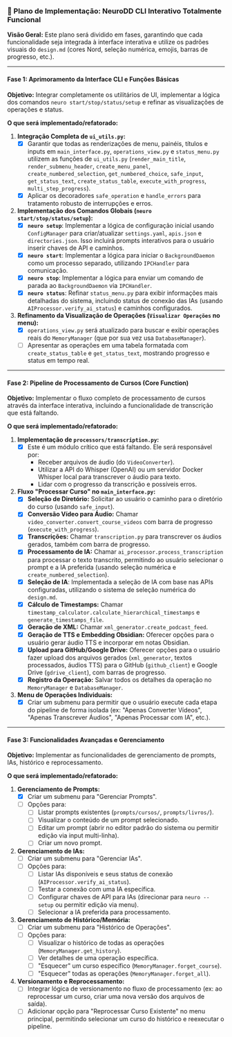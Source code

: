### 🎯 Plano de Implementação: NeuroDD CLI Interativo Totalmente Funcional

**Visão Geral:**
Este plano será dividido em fases, garantindo que cada funcionalidade seja integrada à interface interativa e utilize os padrões visuais do `design.md` (cores Nord, seleção numérica, emojis, barras de progresso, etc.).

---

#### Fase 1: Aprimoramento da Interface CLI e Funções Básicas

**Objetivo:** Integrar completamente os utilitários de UI, implementar a lógica dos comandos `neuro start/stop/status/setup` e refinar as visualizações de operações e status.

**O que será implementado/refatorado:**

1.  **Integração Completa de `ui_utils.py`:**
    *   [x] Garantir que todas as renderizações de menu, painéis, títulos e inputs em `main_interface.py`, `operations_view.py` e `status_menu.py` utilizem as funções de `ui_utils.py` (`render_main_title`, `render_submenu_header`, `create_menu_panel`, `create_numbered_selection`, `get_numbered_choice`, `safe_input`, `get_status_text`, `create_status_table`, `execute_with_progress`, `multi_step_progress`).
    *   [x] Aplicar os decoradores `safe_operation` e `handle_errors` para tratamento robusto de interrupções e erros.

2.  **Implementação dos Comandos Globais (`neuro start/stop/status/setup`):**
    *   [x] **`neuro setup`**: Implementar a lógica de configuração inicial usando `ConfigManager` para criar/atualizar `settings.yaml`, `apis.json` e `directories.json`. Isso incluirá prompts interativos para o usuário inserir chaves de API e caminhos.
    *   [x] **`neuro start`**: Implementar a lógica para iniciar o `BackgroundDaemon` como um processo separado, utilizando `IPCHandler` para comunicação.
    *   [x] **`neuro stop`**: Implementar a lógica para enviar um comando de parada ao `BackgroundDaemon` via `IPCHandler`.
    *   [x] **`neuro status`**: Refinar `status_menu.py` para exibir informações mais detalhadas do sistema, incluindo status de conexão das IAs (usando `AIProcessor.verify_ai_status`) e caminhos configurados.

3.  **Refinamento da Visualização de Operações (`Visualizar Operações` no menu):**
    *   [x] `operations_view.py` será atualizado para buscar e exibir operações reais do `MemoryManager` (que por sua vez usa `DatabaseManager`).
    *   [ ] Apresentar as operações em uma tabela formatada com `create_status_table` e `get_status_text`, mostrando progresso e status em tempo real.

---

#### Fase 2: Pipeline de Processamento de Cursos (Core Function)

**Objetivo:** Implementar o fluxo completo de processamento de cursos através da interface interativa, incluindo a funcionalidade de transcrição que está faltando.

**O que será implementado/refatorado:**

1.  **Implementação de `processors/transcription.py`:**
    *   [x] Este é um módulo crítico que está faltando. Ele será responsável por:
        *   Receber arquivos de áudio (do `VideoConverter`).
        *   Utilizar a API do Whisper (OpenAI) ou um servidor Docker Whisper local para transcrever o áudio para texto.
        *   Lidar com o progresso da transcrição e possíveis erros.

2.  **Fluxo "Processar Curso" no `main_interface.py`:**
    *   [x] **Seleção de Diretório:** Solicitar ao usuário o caminho para o diretório do curso (usando `safe_input`).
    *   [x] **Conversão Vídeo para Áudio:** Chamar `video_converter.convert_course_videos` com barra de progresso (`execute_with_progress`).
    *   [x] **Transcrições:** Chamar `transcription.py` para transcrever os áudios gerados, também com barra de progresso.
    *   [x] **Processamento de IA:** Chamar `ai_processor.process_transcription` para processar o texto transcrito, permitindo ao usuário selecionar o prompt e a IA preferida (usando seleção numérica e `create_numbered_selection`).
    *   [x] **Seleção de IA**: Implementada a seleção de IA com base nas APIs configuradas, utilizando o sistema de seleção numérica do `design.md`.
    *   [x] **Cálculo de Timestamps:** Chamar `timestamp_calculator.calculate_hierarchical_timestamps` e `generate_timestamps_file`.
    *   [x] **Geração de XML:** Chamar `xml_generator.create_podcast_feed`.
    *   [x] **Geração de TTS e Embedding Obsidian:** Oferecer opções para o usuário gerar áudio TTS e incorporar em notas Obsidian.
    *   [x] **Upload para GitHub/Google Drive:** Oferecer opções para o usuário fazer upload dos arquivos gerados (`xml_generator`, textos processados, áudios TTS) para o GitHub (`github_client`) e Google Drive (`gdrive_client`), com barras de progresso.
    *   [x] **Registro da Operação:** Salvar todos os detalhes da operação no `MemoryManager` e `DatabaseManager`.

3.  **Menu de Operações Individuais:**
    *   [x] Criar um submenu para permitir que o usuário execute cada etapa do pipeline de forma isolada (ex: "Apenas Converter Vídeos", "Apenas Transcrever Áudios", "Apenas Processar com IA", etc.).

---

#### Fase 3: Funcionalidades Avançadas e Gerenciamento

**Objetivo:** Implementar as funcionalidades de gerenciamento de prompts, IAs, histórico e reprocessamento.

**O que será implementado/refatorado:**

1.  **Gerenciamento de Prompts:**
    *   [x] Criar um submenu para "Gerenciar Prompts".
    *   [ ] Opções para:
        *   [ ] Listar prompts existentes (`prompts/cursos/`, `prompts/livros/`).
        *   [ ] Visualizar o conteúdo de um prompt selecionado.
        *   [ ] Editar um prompt (abrir no editor padrão do sistema ou permitir edição via input multi-linha).
        *   [ ] Criar um novo prompt.

2.  **Gerenciamento de IAs:**
    *   [ ] Criar um submenu para "Gerenciar IAs".
    *   [ ] Opções para:
        *   [ ] Listar IAs disponíveis e seus status de conexão (`AIProcessor.verify_ai_status`).
        *   [ ] Testar a conexão com uma IA específica.
        *   [ ] Configurar chaves de API para IAs (direcionar para `neuro --setup` ou permitir edição via menu).
        *   [ ] Selecionar a IA preferida para processamento.

3.  **Gerenciamento de Histórico/Memória:**
    *   [ ] Criar um submenu para "Histórico de Operações".
    *   [ ] Opções para:
        *   [ ] Visualizar o histórico de todas as operações (`MemoryManager.get_history`).
        *   [ ] Ver detalhes de uma operação específica.
        *   [ ] "Esquecer" um curso específico (`MemoryManager.forget_course`).
        *   [ ] "Esquecer" todas as operações (`MemoryManager.forget_all`).

4.  **Versionamento e Reprocessamento:**
    *   [ ] Integrar lógica de versionamento no fluxo de processamento (ex: ao reprocessar um curso, criar uma nova versão dos arquivos de saída).
    *   [ ] Adicionar opção para "Reprocessar Curso Existente" no menu principal, permitindo selecionar um curso do histórico e reexecutar o pipeline.